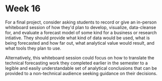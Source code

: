 # Week 16

For a final project, consider asking students to record or give an in-person whiteboard session of how they'd plan to develop, visualize, data-cleanse for, and evaluate a forecast model of some kind for a business or research intiative. They should provide what kind of data would be used, what is being forecasted and how far out, what analytical value would result, and what tools they plan to use.

Alternatively, this whiteboard session could focus on how to translate the technical forecasting work they completed earlier in the semester to a legible and easily understandable set of analytical conclusions that can be provided to a non-technical audience seeking guidance on their decisions.